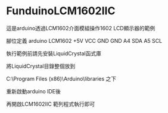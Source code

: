 FunduinoLCM1602IIC
==================

這是arduino透過LCM1602介面模組操作1602 LCD顯示器的範例

腳位定義
arduino   LCM1602
  +5V       VCC
  GND       GND
  A4        SDA
  A5        SCL
  
執行範例前請先安裝LiquidCrystal函式庫

將LiquidCrystal目錄整個放到

C:\Program Files (x86)\Arduino\libraries 之下

重新啟動arduino IDE後

再開啟LCM1602IIC 範列程式執行即可
